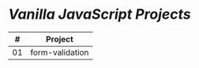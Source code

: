 # _Vanilla JavaScript Projects_

|  #  |     Project     |
| :-: | :-------------: |
| 01  | form-validation |

